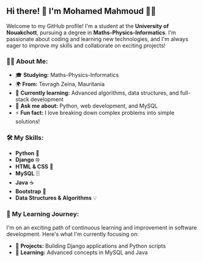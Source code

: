## Hi there! 👋 I'm Mohamed Mahmoud 👨‍💻

Welcome to my GitHub profile! I'm a student at the **University of Nouakchott**, pursuing a degree in **Maths-Physics-Informatics**. I'm passionate about coding and learning new technologies, and I'm always eager to improve my skills and collaborate on exciting projects!

### 🧑‍🎓 About Me:
- 🎓 **Studying:** Maths-Physics-Informatics  
- 🌍 **From:** Tevragh Zeina, Mauritania  
- 🌱 **Currently learning:** Advanced algorithms, data structures, and full-stack development  
- 💬 **Ask me about:** Python, web development, and MySQL   
- ⚡ **Fun fact:** I love breaking down complex problems into simple solutions!

### 🛠️ My Skills:
- **Python** 🐍
- **Django** 🌐
- **HTML & CSS** 🎨
- **MySQL** 🗄️
- **Java** ☕
- **Bootstrap** 💅
- **Data Structures & Algorithms** 💡

### 🚀 My Learning Journey:
I'm on an exciting path of continuous learning and improvement in software development. Here's what I'm currently focusing on:
- 🔭 **Projects:** Building Django applications and Python scripts
- 🌱 **Learning:** Advanced concepts in MySQL and Java
